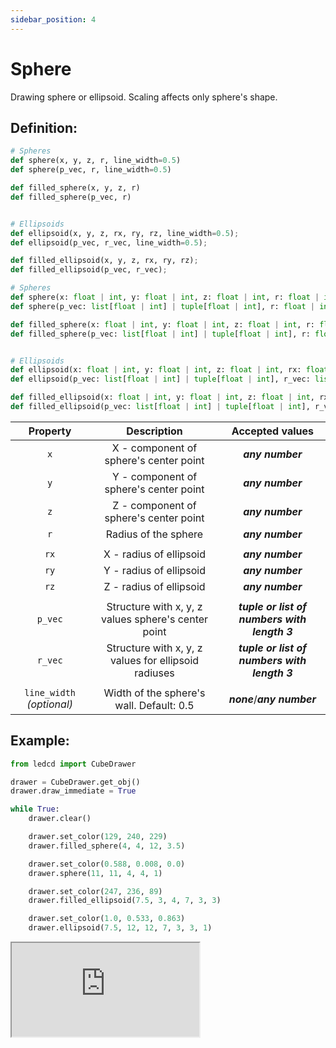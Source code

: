 ```yaml
---
sidebar_position: 4
---
```


# Sphere

Drawing sphere or ellipsoid. Scaling affects only sphere's shape.

## Definition:

```python title="Simplified definition"
# Spheres
def sphere(x, y, z, r, line_width=0.5)
def sphere(p_vec, r, line_width=0.5)

def filled_sphere(x, y, z, r)
def filled_sphere(p_vec, r)


# Ellipsoids
def ellipsoid(x, y, z, rx, ry, rz, line_width=0.5);
def ellipsoid(p_vec, r_vec, line_width=0.5);

def filled_ellipsoid(x, y, z, rx, ry, rz);
def filled_ellipsoid(p_vec, r_vec);
```

```python title="Complete definition"
# Spheres
def sphere(x: float | int, y: float | int, z: float | int, r: float | int, line_width=0.5: float | int) -> None
def sphere(p_vec: list[float | int] | tuple[float | int], r: float | int, line_width=0.5: float | int) -> None

def filled_sphere(x: float | int, y: float | int, z: float | int, r: float | int) -> None
def filled_sphere(p_vec: list[float | int] | tuple[float | int], r: float | int) -> None


# Ellipsoids
def ellipsoid(x: float | int, y: float | int, z: float | int, rx: float | int, ry: float | int, rz: float | int, line_width=0.5: float | int) -> None
def ellipsoid(p_vec: list[float | int] | tuple[float | int], r_vec: list[float | int] | tuple[float | int], line_width=0.5: float | int) -> None

def filled_ellipsoid(x: float | int, y: float | int, z: float | int, rx: float | int, ry: float | int, rz: float | int) -> None
def filled_ellipsoid(p_vec: list[float | int] | tuple[float | int], r_vec: list[float | int] | tuple[float | int]) -> None
```

|         Property          |                     Description                      |               Accepted values                |
| :-----------------------: | :--------------------------------------------------: | :------------------------------------------: |
|            `x`            |        X - component of sphere's center point        |               _**any number**_               |
|            `y`            |        Y - component of sphere's center point        |               _**any number**_               |
|            `z`            |        Z - component of sphere's center point        |               _**any number**_               |
|            `r`            |                 Radius of the sphere                 |               _**any number**_               |
|                           |                                                      |                                              |
|           `rx`            |               X - radius of ellipsoid                |               _**any number**_               |
|           `ry`            |               Y - radius of ellipsoid                |               _**any number**_               |
|           `rz`            |               Z - radius of ellipsoid                |               _**any number**_               |
|                           |                                                      |                                              |
|          `p_vec`          | Structure with x, y, z values sphere's center point  | _**tuple or list of numbers with length 3**_ |
|          `r_vec`          | Structure with x, y, z values for ellipsoid radiuses | _**tuple or list of numbers with length 3**_ |
|                           |                                                      |                                              |
| `line_width` _(optional)_ |       Width of the sphere's wall. Default: 0.5       |         _**none**_/_**any number**_          |

## Example:

<div id="code_block_hidden" hidden></div>

```python
from ledcd import CubeDrawer

drawer = CubeDrawer.get_obj()
drawer.draw_immediate = True

while True:
    drawer.clear()

    drawer.set_color(129, 240, 229)
    drawer.filled_sphere(4, 4, 12, 3.5)

    drawer.set_color(0.588, 0.008, 0.0)
    drawer.sphere(11, 11, 4, 4, 1)

    drawer.set_color(247, 236, 89)
    drawer.filled_ellipsoid(7.5, 3, 4, 7, 3, 3)

    drawer.set_color(1.0, 0.533, 0.863)
    drawer.ellipsoid(7.5, 12, 12, 7, 3, 3, 1)
```

<script>
  let _ = () => {
    (() => {
      document["ind_line_map"] = new Object();
      document.ind_line_map[0] = 6;
      document.ind_line_map[1] = 8;
      document.ind_line_map[2] = 9;
      document.ind_line_map[3] = 11;
      document.ind_line_map[4] = 12;
      document.ind_line_map[5] = 14;
      document.ind_line_map[6] = 15;
      document.ind_line_map[7] = 17;
      document.ind_line_map[8] = 18;
      document.ind_line_map[9] = 20;
      document.ind_line_map[10] = 21;
      document.ind_line_map[11] = 6;

      window.addEventListener("message", function (e) {
          if (e.data == document.cur_state || e.data < 0)
            return;
          
          const tmp = document.querySelectorAll("#code_block_hidden ~ div .token-line")[document.ind_line_map[document.cur_state]];
          if (tmp)
            if (tmp.classList.contains("active_code_line"))
              tmp.classList.remove("active_code_line")

          document.cur_state = e.data;
          const tmp1 = document.querySelectorAll("#code_block_hidden ~ div .token-line")[document.ind_line_map[document.cur_state]];
          if (tmp1)
            tmp1.classList.add("active_code_line")
          
      }, false);


    })()
  }
</script>

<iframe src="http://cube.trycubic.com/examples/sphere/index.html">
  <p>Your browser does not support iframes.</p>
</iframe>
